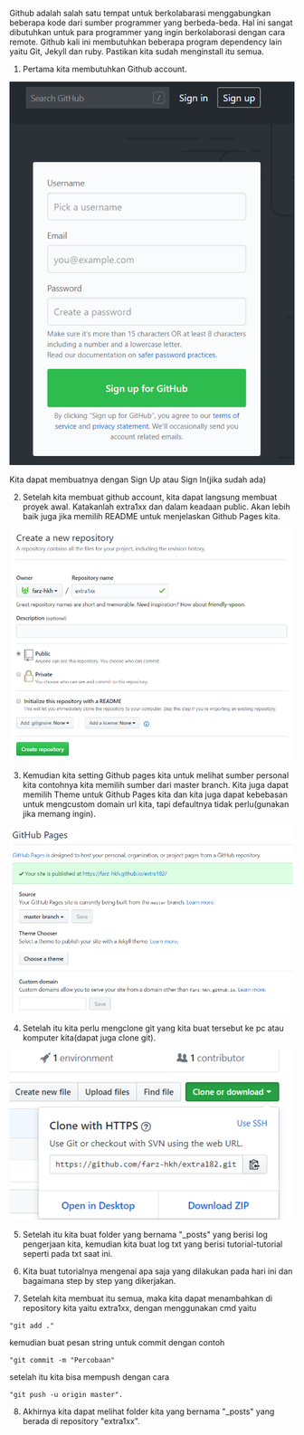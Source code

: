 Github adalah salah satu tempat untuk berkolabarasi menggabungkan beberapa kode dari sumber programmer yang berbeda-beda. Hal ini sangat dibutuhkan untuk para programmer yang ingin berkolaborasi dengan cara remote.
Github kali ini membutuhkan beberapa program dependency lain yaitu Git, Jekyll dan ruby. Pastikan kita sudah menginstall itu semua.

1. Pertama kita membutuhkan Github account.

![My helpful screenshot](/pictures/github_akun.png)

Kita dapat membuatnya dengan Sign Up atau Sign In(jika sudah ada)

2. Setelah kita membuat github account, kita dapat langsung membuat proyek awal. Katakanlah extra1xx dan dalam keadaan public. Akan lebih baik juga jika memilih README untuk menjelaskan Github Pages kita.

![My helpful screenshot](/pictures/github_repo.png)


3. Kemudian kita setting Github pages kita untuk melihat sumber personal kita contohnya kita memilih sumber dari master branch. Kita juga dapat memilih Theme untuk Github Pages kita dan kita juga dapat kebebasan untuk mengcustom domain url kita, tapi defaultnya tidak perlu(gunakan jika memang ingin).

![My helpful screenshot](/pictures/github_pages.png)


4. Setelah itu kita perlu mengclone git yang kita buat tersebut ke pc atau komputer kita(dapat juga clone git).

![My helpful screenshot](/pictures/github_clone.png)

5. Setelah itu kita buat folder yang bernama "_posts" yang berisi log pengerjaan kita, kemudian kita buat log txt yang berisi tutorial-tutorial seperti pada txt saat ini.

6. Kita buat tutorialnya mengenai apa saja yang dilakukan pada hari ini dan bagaimana step by step yang dikerjakan.

7. Setelah kita membuat itu semua, maka kita dapat menambahkan di repository kita yaitu extra1xx, dengan menggunakan cmd yaitu
```PS
"git add ."
```
kemudian buat pesan string untuk commit dengan contoh
```PS
"git commit -m "Percobaan"
```
setelah itu kita bisa mempush dengan cara
```PS
"git push -u origin master".
```

8. Akhirnya kita dapat melihat folder kita yang bernama "_posts" yang berada di repository "extra1xx".
